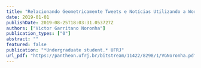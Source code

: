 ```yaml
---
title: "Relacionando Geometricamente Tweets e Notícias Utilizando a Word Mover's Distance"
date: 2019-01-01
publishDate: 2019-08-25T18:03:31.053727Z
authors: ["Victor Garritano Noronha"]
publication_types: ["0"]
abstract: ""
featured: false
publication: "*Undergraduate student.* UFRJ"
url_pdf: "https://pantheon.ufrj.br/bitstream/11422/8298/1/VGNoronha.pdf"
---
```

